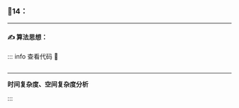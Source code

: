 ### :page_with_curl:14：
---

#### :writing_hand: 算法思想：
> 

::: info  查看代码 :cup_with_straw:
```C 

```
---
**时间复杂度、空间复杂度分析**
> 
:::

